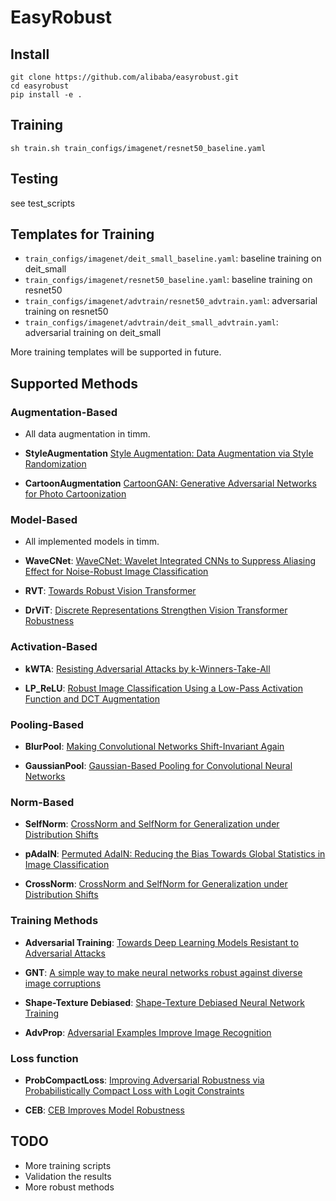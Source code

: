 # EasyRobust

## Install

```
git clone https://github.com/alibaba/easyrobust.git
cd easyrobust
pip install -e .
```

## Training

```
sh train.sh train_configs/imagenet/resnet50_baseline.yaml
```

## Testing

see test_scripts

## Templates for Training

- `train_configs/imagenet/deit_small_baseline.yaml`: baseline training on deit_small
- `train_configs/imagenet/resnet50_baseline.yaml`: baseline training on resnet50
- `train_configs/imagenet/advtrain/resnet50_advtrain.yaml`: adversarial training on resnet50
- `train_configs/imagenet/advtrain/deit_small_advtrain.yaml`: adversarial training on deit_small

More training templates will be supported in future.

## Supported Methods

### Augmentation-Based

- All data augmentation in timm.

- **StyleAugmentation** [Style Augmentation: Data Augmentation via Style Randomization](https://arxiv.org/abs/1809.05375)

- **CartoonAugmentation** [CartoonGAN: Generative Adversarial Networks for Photo Cartoonization](https://openaccess.thecvf.com/content_cvpr_2018/papers/Chen_CartoonGAN_Generative_Adversarial_CVPR_2018_paper.pdf)

### Model-Based
- All implemented models in timm.

- **WaveCNet**: [WaveCNet: Wavelet Integrated CNNs to Suppress Aliasing Effect for Noise-Robust Image Classification](https://arxiv.org/abs/2107.13335)

- **RVT**: [Towards Robust Vision Transformer](https://arxiv.org/abs/2105.07926)

- **DrViT**: [Discrete Representations Strengthen Vision Transformer Robustness](https://arxiv.org/abs/2111.10493)

### Activation-Based

- **kWTA**: [Resisting Adversarial Attacks by k-Winners-Take-All](https://arxiv.org/abs/1905.10510)

- **LP_ReLU**: [Robust Image Classification Using a Low-Pass Activation Function and DCT Augmentation](https://ieeexplore.ieee.org/stamp/stamp.jsp?arnumber=9455411&tag=1)

### Pooling-Based

- **BlurPool**: [Making Convolutional Networks Shift-Invariant Again](https://arxiv.org/abs/1904.11486)

- **GaussianPool**: [Gaussian-Based Pooling for Convolutional Neural Networks](https://staff.aist.go.jp/takumi.kobayashi/publication/2019/NeurIPS2019.pdf)

### Norm-Based

- **SelfNorm**: [CrossNorm and SelfNorm for Generalization under Distribution Shifts](https://arxiv.org/abs/2102.02811)

- **pAdaIN**: [Permuted AdaIN: Reducing the Bias Towards Global Statistics in Image Classification](https://arxiv.org/abs/2010.05785)

- **CrossNorm**: [CrossNorm and SelfNorm for Generalization under Distribution Shifts](https://arxiv.org/abs/2102.02811)

### Training Methods

- **Adversarial Training**: [Towards Deep Learning Models Resistant to Adversarial Attacks](https://arxiv.org/abs/1706.06083)

- **GNT**: [A simple way to make neural networks robust against diverse image corruptions](https://arxiv.org/abs/2001.06057)

- **Shape-Texture Debiased**: [Shape-Texture Debiased Neural Network Training](https://arxiv.org/abs/2010.05981)

- **AdvProp**: [Adversarial Examples Improve Image Recognition](https://arxiv.org/abs/1911.09665)

### Loss function

- **ProbCompactLoss**: [Improving Adversarial Robustness via Probabilistically Compact Loss with Logit Constraints](https://arxiv.org/abs/2012.07688)

- **CEB**: [CEB Improves Model Robustness](https://arxiv.org/abs/2002.05380)

## TODO

- More training scripts
- Validation the results
- More robust methods

